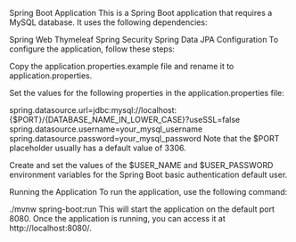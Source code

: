 Spring Boot Application
This is a Spring Boot application that requires a MySQL database. It uses the following dependencies:

Spring Web
Thymeleaf
Spring Security
Spring Data JPA
Configuration
To configure the application, follow these steps:

Copy the application.properties.example file and rename it to application.properties.

Set the values for the following properties in the application.properties file:

spring.datasource.url=jdbc:mysql://localhost:{$PORT}/{DATABASE_NAME_IN_LOWER_CASE}?useSSL=false
spring.datasource.username=your_mysql_username
spring.datasource.password=your_mysql_password
Note that the $PORT placeholder usually has a default value of 3306.

Create and set the values of the $USER_NAME and $USER_PASSWORD environment variables for the Spring Boot basic authentication default user.

Running the Application
To run the application, use the following command:

./mvnw spring-boot:run
This will start the application on the default port 8080. Once the application is running, you can access it at http://localhost:8080/.
